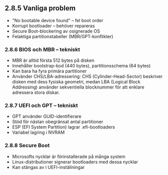 ## 2.8.5 Vanliga problem

- "No bootable device found" – fel boot order
- Korrupt bootloader – behöver repareras
- Secure Boot-blockering av osignerade OS
- Felaktiga partitionstabeller (MBR/GPT-konflikter)

### 2.8.6 BIOS och MBR – tekniskt

- MBR är alltid första 512 bytes på disken
- Innehåller bootstrap-kod (440 bytes), partitionsschema (64 bytes)
- Kan bara ha fyra primära partitioner
- Använder CHS/LBA-adressering: CHS (Cylinder-Head-Sector) beskriver disken med dess fysiska geometri, medan LBA (Logical Block Addressing) använder sekventiella blocknummer för att enklare adressera stora diskar.

### 2.8.7 UEFI och GPT – tekniskt

- GPT använder GUID-identifierare
- Stöd för nästan obegränsat antal partitioner
- ESP (EFI System Partition) lagrar .efi-bootloaders
- Variabel lagring i NVRAM

### 2.8.8 Secure Boot

- Microsofts nycklar är förinstallerade på många system
- Linux-distributioner signerar bootloaders med dessa nycklar
- Kan stängas av i UEFI-inställningar
